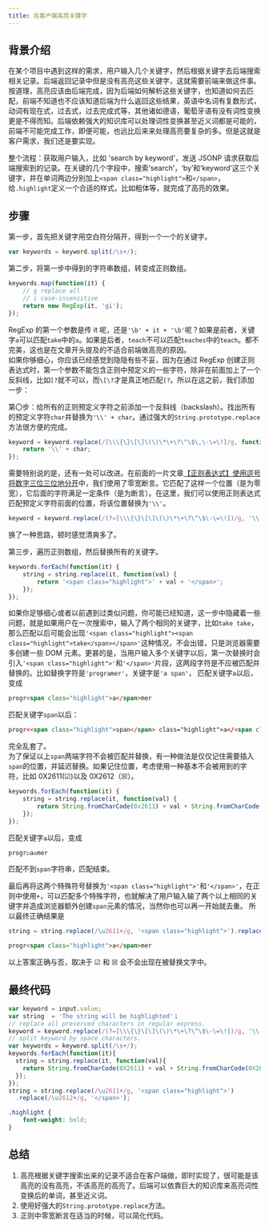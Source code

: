 ```yaml
---
title: 在客户端高亮关键字
---
```


## 背景介绍

在某个项目中遇到这样的需求，用户输入几个关键字，然后根据关键字去后端搜索相关记录。后端返回记录中但是没有高亮这些关键字，这就需要前端来做这件事。按道理，高亮应该由后端完成，因为后端如何解析这些关键字，也知道如何去匹配，前端不知道也不应该知道后端为什么返回这些结果，英语中名词有复数形式，动词有现在式，过去式，过去完成式等，其他诸如德语，葡萄牙语有没有词性变换更是不得而知。后端依赖强大的知识库可以处理词性变换甚至近义词都是可能的，前端不可能完成工作，即便可能，也远比后来来处理高亮要复杂的多。但是这就是客户需求，我们还是要实现。

整个流程：获取用户输入，比如 'search by keyword'，发送 JSONP 请求获取后端搜索到的记录。在关键的几个字段中，搜索‘search’，‘by’和‘keyword’这三个关键字，并在单词两边分别加上`<span class="highlight">`和`</span>`，给`.highlight`定义一个合适的样式，比如粗体等，就完成了高亮的效果。

## 步骤

第一步，首先把关键字用空白符分隔开，得到一个一个的关键字。

```js
var keywords = keyword.split(/\s+/);
```

第二步，将第一步中得到的字符串数组，转变成正则数组。

```js
keywords.map(function(it) {
    // g replace all
    // i case-insensitive
    return new RegExp(it, 'gi');
});
```

RegExp 的第一个参数是传 it 呢，还是`'\b' + it + '\b'`呢？如果是前者，关键字`a`可以匹配`take`中的`a`。如果是后者，`teach`不可以匹配`teaches`中的`teach`。都不完美，这也是在文章开头提及的不适合前端做高亮的原因。  
如果你够细心，你应该已经感觉到隐隐有些不妥，因为在通过 RegExp 创建正则表达式时，第一个参数不能包含正则中预定义的一些字符，除非在前面加上了一个反斜线，比如`[?`就不可以，而`\[\?`才是真正地匹配`[?`。所以在这之前，我们添加一步：

第〇步：给所有的正则预定义字符之前添加一个反斜线（backslash）。找出所有的预定义字符`char`并替换为`'\\' + char`。通过强大的`String.prototype.replace`方法很方便的完成。

```js
keyword = keyword.replace(/[\\\{\}\[\]\(\)\*\+\?\^\$\,\-\=\!]/g, function(char) {
    return '\\' + char;
});
```

需要特别说的是，还有一处可以改进。在前面的一片文章[【正则表达式】使用逗号将数字三位三位地分开](./2013-04-15-Grouping-Numbers-with-Comma.md)中，我们使用了零宽断言。它匹配了这样一个位置（是为零宽），它后面的字符满足一定条件（是为断言）。在这里，我们可以使用正则表达式匹配预定义字符前面的位置，将该位置替换为`'\\'`。

```js
keyword = keyword.replace(/(?=[\\\{\}\[\]\(\)\*\+\?\^\$\-\=\!])/g, '\\');
```

换了一种思路，顿时感觉清爽多了。

第三步，遍历正则数组，然后替换所有的关键字。

```js
keywords.forEach(function(it) {
    string = string.replace(it, function(val) {
        return '<span class="highlight">' + val + '</span>';
    });
});
```

如果你足够细心或者以前遇到过类似问题，你可能已经知道，这一步中隐藏着一些问题，就是如果用户在一次搜索中，输入了两个相同的关键字，比如`take take`，那么匹配以后可能会出现`'<span class="highlight"><span class="highlight">take</span></span>'`这种情况，不会出错，只是浏览器需要多创建一些 DOM 元素。更甚的是，当用户输入多个关键字以后，第一次替换时会引入`'<span class="highlight">'`和`'</span>'`片段，这两段字符是不应被匹配并替换的。比如替换字符是`'programer'`，关键字是`'a span'`，
匹配关键字`a`以后，变成

```html
progr<span class="highlight">a</span>mer
```

匹配关键字`span`以后：

```html
progr<<span class="highlight">span</span> class="highlight">a</<span class="highlight">span</span>>mer
```

完全乱套了。  
为了保证以上`span`两端字符不会被匹配并替换，有一种做法是仅仅记住需要插入`span`的位置，并延迟替换。如果记住位置，考虑使用一种基本不会被用到的字符，比如 0X2611(☑)以及 0X2612（☒）。

```js
keywords.forEach(function(it) {
    string = string.replace(it, function(val) {
        return String.fromCharCode(0x2611) + val + String.fromCharCode(0x2612);
    });
});
```

匹配关键字`a`以后，变成

```html
progr☑a☒mer
```

匹配不到`span`字符串，匹配结束。

最后再将这两个特殊符号替换为`'<span class="highlight">'`和`'</span>'`，在正则中使用`+`，可以匹配多个特殊字符，也就解决了用户输入输了两个以上相同的关键字并造成浏览器额外创建`span`元素的情况，当然你也可以再一开始就去重。
所以最终正确结果是

```js
string = string.replace(/\u2611+/g, '<span class="highlight">').replace(/\u2612+/g, '</span>');
```

```html
progr<span class="highlight">a</span>mer
```

以上答案正确与否，取决于 ☑ 和 ☒ 会不会出现在被替换文字中。

## 最终代码

```js
var keyword = input.value;
var string  = 'The string will be highlighted'；
// replace all preserved characters in regular express.
keyword = keyword.replace(/(?=[\\\{\}\[\]\(\)\*\+\?\^\$\-\=\!])/g, '\\');
// split keyword by space characters.
var keywords = keyword.split(/\s+/);
keywords.forEach(function(it){
  string = string.replace(it, function(val){
    return String.fromCharCode(0X2611) + val + String.fromCharCode(0X2612);
  });
});
string = string.replace(/\u2611+/g, '<span class="highlight">')
  .replace(/\u2612+/g, '</span>');
```

```css
.highlight {
    font-weight: bold;
}
```

## 总结

1. 高亮根据关键字搜索出来的记录不适合在客户端做，即时实现了，很可能是该高亮的没有高亮，不该高亮的高亮了。后端可以依靠巨大的知识库来高亮词性变换后的单词，甚至近义词。
1. 使用好强大的`String.prototype.replace`方法。
1. 正则中零宽断言在适当的时候，可以简化代码。
